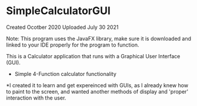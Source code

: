 # SimpleCalculatorGUI

Created Ocotber 2020 Uploaded July 30 2021

Note: This program uses the JavaFX library, make sure it is downloaded and linked to your IDE properly for the program to function.

This is a Calculator application that runs with a Graphical User Interface (GUI).
- Simple 4-Function calculator functionality

*I created it to learn and get expereinced with GUIs, as I already knew how to paint to the screen, and wanted another methods of display and 'proper' interaction with the user.
